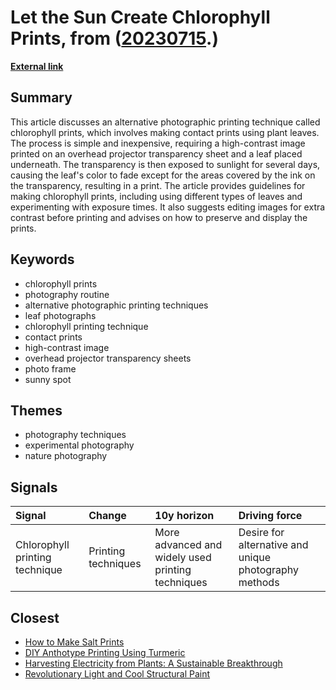 # __Let the Sun Create Chlorophyll Prints__, from ([20230715](https://kghosh.substack.com/p/20230715).)

__[External link](https://www.lomography.com/magazine/294016-let-the-sun-do-the-work-with-chlorophyl-prints)__



## Summary

This article discusses an alternative photographic printing technique called chlorophyll prints, which involves making contact prints using plant leaves. The process is simple and inexpensive, requiring a high-contrast image printed on an overhead projector transparency sheet and a leaf placed underneath. The transparency is then exposed to sunlight for several days, causing the leaf's color to fade except for the areas covered by the ink on the transparency, resulting in a print. The article provides guidelines for making chlorophyll prints, including using different types of leaves and experimenting with exposure times. It also suggests editing images for extra contrast before printing and advises on how to preserve and display the prints.

## Keywords

* chlorophyll prints
* photography routine
* alternative photographic printing techniques
* leaf photographs
* chlorophyll printing technique
* contact prints
* high-contrast image
* overhead projector transparency sheets
* photo frame
* sunny spot

## Themes

* photography techniques
* experimental photography
* nature photography

## Signals

| Signal                         | Change              | 10y horizon                                       | Driving force                                         |
|:-------------------------------|:--------------------|:--------------------------------------------------|:------------------------------------------------------|
| Chlorophyll printing technique | Printing techniques | More advanced and widely used printing techniques | Desire for alternative and unique photography methods |

## Closest

* [How to Make Salt Prints](372b5ce1e2281acd9551f455a20b7889)
* [DIY Anthotype Printing Using Turmeric](45dbee915ba56fe3791c4a244f491747)
* [Harvesting Electricity from Plants: A Sustainable Breakthrough](b84bf2742e851da35bfd23220e697b3c)
* [Revolutionary Light and Cool Structural Paint](a6bfcabefea560d7dfefd5aab87f047c)